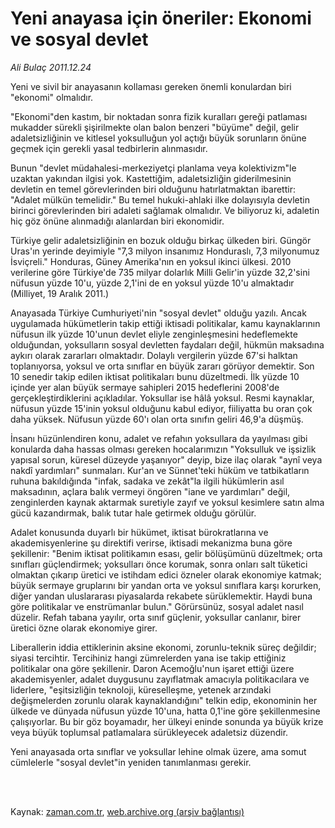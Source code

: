 # Yeni anayasa için öneriler: Ekonomi ve sosyal devlet

*Ali Bulaç 2011.12.24*

<td class="columnist-detail">
<p>Yeni ve sivil bir anayasanın kollaması gereken önemli konulardan biri "ekonomi" olmalıdır.</p>
<p>
<div id="haberMetinDiv">
<p>"Ekonomi"den kastım, bir noktadan sonra fizik kuralları gereği patlaması mukadder sürekli şişirilmekte olan balon benzeri "büyüme" değil, gelir adaletsizliğinin ve kitlesel yoksulluğun yol açtığı büyük sorunların önüne geçmek için gerekli yasal tedbirlerin alınmasıdır.
<p> Bunun "devlet müdahalesi-merkeziyetçi planlama veya kolektivizm"le uzaktan yakından ilgisi yok. Kastettiğim, adaletsizliğin giderilmesinin devletin en temel görevlerinden biri olduğunu hatırlatmaktan ibarettir: "Adalet mülkün temelidir." Bu temel hukuki-ahlaki ilke dolayısıyla devletin birinci görevlerinden biri adaleti sağlamak olmalıdır. Ve biliyoruz ki, adaletin hiç göz önüne alınmadığı alanlardan biri ekonomidir.
<p> Türkiye gelir adaletsizliğinin en bozuk olduğu birkaç ülkeden biri. Güngör Uras'ın yerinde deyimiyle "7,3 milyon insanımız Honduraslı, 7,3 milyonumuz İsviçreli." Honduras, Güney Amerika'nın en yoksul ikinci ülkesi. 2010 verilerine göre Türkiye'de 735 milyar dolarlık Milli Gelir'in yüzde 32,2'sini nüfusun yüzde 10'u, yüzde 2,1'ini de en yoksul yüzde 10'u almaktadır (Milliyet, 19 Aralık 2011.)
<p> Anayasada Türkiye Cumhuriyeti'nin "sosyal devlet" olduğu yazılı. Ancak uygulamada hükümetlerin takip ettiği iktisadi politikalar, kamu kaynaklarının nüfusun ilk yüzde 10'unun devlet eliyle zenginleşmesini hedeflemekte olduğundan, yoksulların sosyal devletten faydaları değil, hükmün maksadına aykırı olarak zararları olmaktadır. Dolaylı vergilerin yüzde 67'si halktan toplanıyorsa, yoksul ve orta sınıflar en büyük zararı görüyor demektir. Son 10 senedir takip edilen iktisat politikaları bunu düzeltmedi. İlk yüzde 10 içinde yer alan büyük sermaye sahipleri 2015 hedeflerini 2008'de gerçekleştirdiklerini açıkladılar. Yoksullar ise hâlâ yoksul. Resmi kaynaklar, nüfusun yüzde 15'inin yoksul olduğunu kabul ediyor, fiiliyatta bu oran çok daha yüksek. Nüfusun yüzde 60'ı olan orta sınıfın geliri 46,9'a düşmüş.
<p> İnsanı hüzünlendiren konu, adalet ve refahın yoksullara da yayılması gibi konularda daha hassas olması gereken hocalarımızın "Yoksulluk ve işsizlik yapısal sorun, küresel düzeyde yaşanıyor" deyip, bize ilaç olarak "aynî veya nakdî yardımları" sunmaları. Kur'an ve Sünnet'teki hüküm ve tatbikatların ruhuna bakıldığında "infak, sadaka ve zekât"la ilgili hükümlerin asıl maksadının, açlara balık vermeyi öngören "iane ve yardımları" değil, zenginlerden kaynak aktarmak suretiyle zayıf ve yoksul kesimlere satın alma gücü kazandırmak, balık tutar hale getirmek olduğu görülür.
<p> Adalet konusunda duyarlı bir hükümet, iktisat bürokratlarına ve akademisyenlerine şu direktifi verirse, iktisadi mekanizma buna göre şekillenir: "Benim iktisat politikamın esası, gelir bölüşümünü düzeltmek; orta sınıfları güçlendirmek; yoksulları önce korumak, sonra onları salt tüketici olmaktan çıkarıp üretici ve istihdam edici özneler olarak ekonomiye katmak; büyük sermaye gruplarını bir yandan orta ve yoksul sınıflara karşı korurken, diğer yandan uluslararası piyasalarda rekabete sürüklemektir. Haydi buna göre politikalar ve enstrümanlar bulun." Görürsünüz, sosyal adalet nasıl düzelir. Refah tabana yayılır, orta sınıf güçlenir, yoksullar canlanır, birer üretici özne olarak ekonomiye girer.
<p> Liberallerin iddia ettiklerinin aksine ekonomi, zorunlu-teknik süreç değildir; siyasi tercihtir. Tercihiniz hangi zümrelerden yana ise takip ettiğiniz politikalar ona göre şekillenir. Daron Acemoğlu'nun işaret ettiği üzere akademisyenler, adalet duygusunu zayıflatmak amacıyla politikacılara ve liderlere, "eşitsizliğin teknoloji, küreselleşme, yetenek arzındaki değişmelerden zorunlu olarak kaynaklandığını" telkin edip, ekonominin her ülkede ve dünyada nüfusun yüzde 10'una, hatta 0,1'ine göre şekillenmesine çalışıyorlar. Bu bir göz boyamadır, her ülkeyi eninde sonunda ya büyük krize veya büyük toplumsal patlamalara sürükleyecek adaletsiz düzendir.
<p> Yeni anayasada orta sınıflar ve yoksullar lehine olmak üzere, ama somut cümlelerle "sosyal devlet"in yeniden tanımlanması gerekir. </p></p></p></p></p></p></p></p></div>
</p>


<p><br>
		 </br></p></td>

Kaynak: [zaman.com.tr](http://zaman.com.tr/yazar.do?yazino=1219067), [web.archive.org (arşiv bağlantısı)](http://web.archive.org/web/20120108093505/http://zaman.com.tr:80/yazar.do?yazino=1219067)
